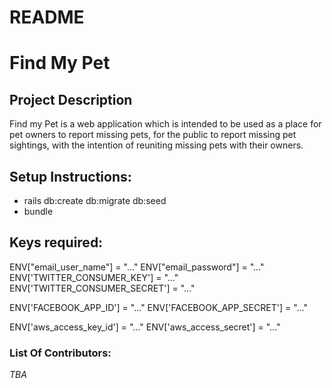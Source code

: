 # README

# Find My Pet #

## Project Description ##

Find my Pet is a web application which is intended to be used as a place for pet owners
to report missing pets, for the public to report missing pet sightings, with the intention
of reuniting missing pets with their owners.

## Setup Instructions: ##

- rails db:create db:migrate db:seed
- bundle

## Keys required: ##

ENV["email_user_name"] = "..."
ENV["email_password"]  = "..."
ENV['TWITTER_CONSUMER_KEY'] = "..."
ENV['TWITTER_CONSUMER_SECRET'] = "..."

ENV['FACEBOOK_APP_ID'] = "..."
ENV['FACEBOOK_APP_SECRET'] = "..."

ENV['aws_access_key_id'] = "..."
ENV['aws_access_secret'] = "..."

### List Of Contributors: ###

*TBA*
